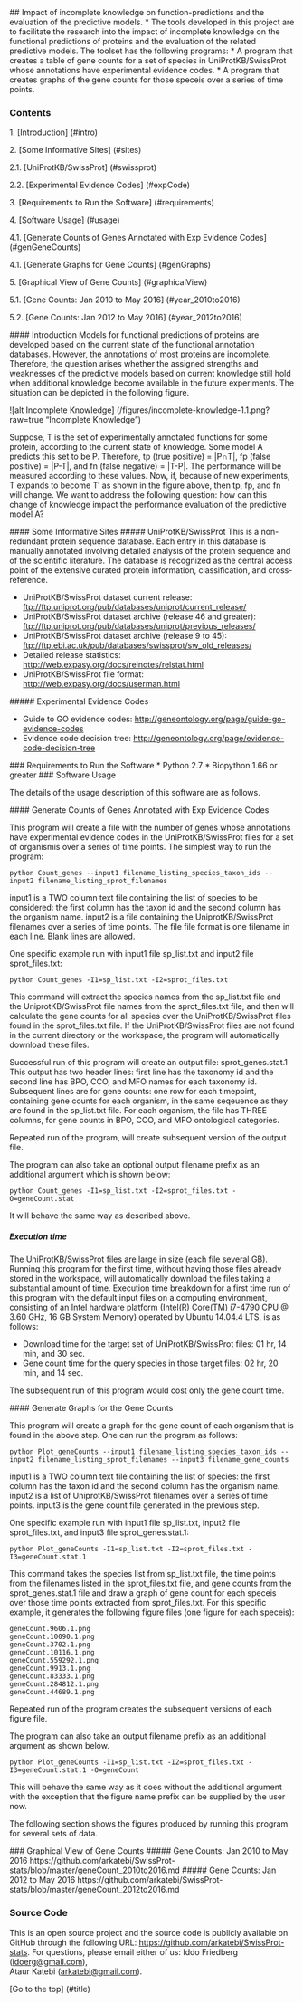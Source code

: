 <a name="title" />
## Impact of incomplete knowledge on function-predictions and the evaluation of the predictive models.
* The tools developed in this project are to facilitate the research into the 
  impact of incomplete knowledge on the functional predictions of proteins 
  and the evaluation of the related predictive models. The toolset has the 
  following programs:
* A program that creates a table of gene counts for a set of species in 
  UniProtKB/SwissProt whose annotations have experimental evidence codes. 
* A program that creates graphs of the gene counts for those speceis over 
  a series of time points.

### Contents
1\. [Introduction] (#intro)

2\. [Some Informative Sites] (#sites)

2.1\. [UniProtKB/SwissProt] (#swissprot)

2.2\. [Experimental Evidence Codes] (#expCode)

3\. [Requirements to Run the Software] (#requirements)

4\. [Software Usage] (#usage)

4.1\. [Generate Counts of Genes Annotated with Exp Evidence Codes] (#genGeneCounts)

4.1\. [Generate Graphs for Gene Counts] (#genGraphs)

5\. [Graphical View of Gene Counts] (#graphicalView)

5.1\. [Gene Counts: Jan 2010 to May 2016] (#year_2010to2016)

5.2\. [Gene Counts: Jan 2012 to May 2016] (#year_2012to2016)

<a name="intro">
#### Introduction
Models for functional predictions of proteins are developed based on the 
current state of the functional annotation databases. However, the 
annotations of most proteins are incomplete. Therefore, the question arises 
whether the assigned strengths and weaknesses of the predictive models based 
on current knowledge still hold when additional knowledge become available in 
the future experiments. The situation can be depicted in the following figure.

![alt Incomplete Knowledge] (/figures/incomplete-knowledge-1.1.png?raw=true “Incomplete Knowledge”)

Suppose, T is the set of experimentally annotated functions for some protein, 
according to the current state of knowledge. Some model A predicts this 
set to be P. Therefore, tp (true positive) = |P∩T|, fp (false positive) = 
|P-T|, and fn (false negative) = |T-P|. The performance will be measured 
according to these values. Now, if, because of new experiments, T expands to 
become T′ as shown in the figure above, then tp, fp, and fn will change. We 
want to address the following question: how can this change of knowledge 
impact the performance evaluation of the predictive model A?

<a name="sites" />
#### Some Informative Sites 

<a name="swissprot" />
##### UniProtKB/SwissProt
This is a non-redundant protein sequence database. Each entry in this database
is manually annotated involving detailed analysis of the protein sequence and
of the scientific literature. The database is recognized as the central access
point of the extensive curated protein information, classification, and
cross-reference.

* UniProtKB/SwissProt dataset current release:
  ftp://ftp.uniprot.org/pub/databases/uniprot/current_release/
* UniProtKB/SwissProt dataset archive (release 46 and greater):
  ftp://ftp.uniprot.org/pub/databases/uniprot/previous_releases/
* UniProtKB/SwissProt dataset archive (release 9 to 45):
  ftp://ftp.ebi.ac.uk/pub/databases/swissprot/sw_old_releases/
* Detailed release statistics:
  http://web.expasy.org/docs/relnotes/relstat.html
* UniProtKB/SwissProt file format:
  http://web.expasy.org/docs/userman.html

<a name="expCode" />
##### Experimental Evidence Codes 

* Guide to GO evidence codes: 
  http://geneontology.org/page/guide-go-evidence-codes
* Evidence code decision tree: 
  http://geneontology.org/page/evidence-code-decision-tree  

<a name="requirements" />
### Requirements to Run the Software 
* Python 2.7 
* Biopython 1.66 or greater 

<a name="usage" />
### Software Usage 

The details of the usage description of this software are as follows.

<a name="genGeneCounts" />
#### Generate Counts of Genes Annotated with Exp Evidence Codes

This program will create a file with the number of genes whose annotations
have experimental evidence codes in the UniProtKB/SwissProt files for a set 
of organismis over a series of time points. The simplest way to run the 
program:

```
python Count_genes --input1 filename_listing_species_taxon_ids --input2 filename_listing_sprot_filenames 
```

input1 is a TWO column text file containing the list of species to be 
considered: the first column has the taxon id and the second column has 
the organism name. input2 is a file containing the UniprotKB/SwissProt 
filenames over a series of time points. The file file format is one filename
in each line. Blank lines are allowed. 

One specific example run with input1 file sp_list.txt and input2 file 
sprot_files.txt:  

```
python Count_genes -I1=sp_list.txt -I2=sprot_files.txt
```

This command will extract the species names from the sp_list.txt file
and the UniprotKB/SwissProt file names from the sprot_files.txt file,
and then will calculate the gene counts for all species over the 
UniProtKB/SwissProt files found in the sprot_files.txt file. If the 
UniProtKB/SwissProt files are not found in the current directory or the 
workspace, the program will automatically download these files. 
 
Successful run of this program will create an output file: sprot_genes.stat.1
This output has two header lines: first line has the taxonomy id and 
the second line has BPO, CCO, and MFO names for each taxonomy id. 
Subsequent lines are for gene counts: one row for each timepoint, 
containing gene counts for each organism, in the same seqeuence as 
they are found in the sp_list.txt file. For each organism, the file 
has THREE columns, for gene counts in BPO, CCO, and MFO ontological 
categories.

Repeated run of the program, will create subsequent version of the 
output file. 

The program can also take an optional output filename prefix as an 
additional argument which is shown below: 

```
python Count_genes -I1=sp_list.txt -I2=sprot_files.txt -O=geneCount.stat
```
It will behave the same way as described above. 

##### Execution time
The UniProtKB/SwissProt files are large in size (each file several 
GB). Running this program for the first time, without having those files
already stored in the workspace, will automatically download the files 
taking a substantial amount of time. Execution time breakdown for a 
first time run of this program with the default input files on a 
computing environment, consisting of an Intel hardware platform 
(Intel(R) Core(TM) i7-4790 CPU @ 3.60 GHz, 16 GB System Memory) 
operated by Ubuntu 14.04.4 LTS, is as follows: 

* Download time for the target set of UniProtKB/SwissProt files: 
  01 hr, 14 min, and 30 sec.
* Gene count time for the query species in those target files:
  02 hr, 20 min, and 14 sec.

The subsequent run of this program would cost only the gene count time.

<a name="genGraphs" />
#### Generate Graphs for the Gene Counts 

This program will create a graph for the gene count of each organism 
that is found in the above step. One can run the program as follows:

```
python Plot_geneCounts --input1 filename_listing_species_taxon_ids --input2 filename_listing_sprot_filenames --input3 filename_gene_counts 
```

input1 is a TWO column text file containing the list of species: the first
column has the taxon id and the second column has the organism name. input2
is a list of UniprotKB/SwissProt filenames over a series of time points. 
input3 is the gene count file generated in the previous step.  

One specific example run with input1 file sp_list.txt, input2 file 
sprot_files.txt, and input3 file sprot_genes.stat.1:

```
python Plot_geneCounts -I1=sp_list.txt -I2=sprot_files.txt -I3=geneCount.stat.1
```

This command takes the species list from sp_list.txt file, the time points from
the filenames listed in the sprot_files.txt file, and gene counts from the 
sprot_genes.stat.1 file and draw a graph of gene count for each speceis over 
those time points extracted from sprot_files.txt. For this specific example, it 
generates the following figure files (one figure for each speceis):
```
geneCount.9606.1.png
geneCount.10090.1.png
geneCount.3702.1.png
geneCount.10116.1.png
geneCount.559292.1.png
geneCount.9913.1.png
geneCount.83333.1.png
geneCount.284812.1.png
geneCount.44689.1.png
```
Repeated run of the program creates the subsequent versions of each figure file. 

The program can also take an output filename prefix as an additional argument 
as shown below. 

```
python Plot_geneCounts -I1=sp_list.txt -I2=sprot_files.txt -I3=geneCount.stat.1 -O=geneCount
```
This will behave the same way as it does without the additional argument with 
the exception that the figure name prefix can be supplied by the user now.

The following section shows the figures produced by running this program 
for several sets of data.

<a name="graphicalView" />
### Graphical View of Gene Counts 

<a name ="year_2010to2016" />
##### Gene Counts: Jan 2010 to May 2016 
https://github.com/arkatebi/SwissProt-stats/blob/master/geneCount_2010to2016.md

<a name ="year_2012to2016" />
##### Gene Counts: Jan 2012 to May 2016 
https://github.com/arkatebi/SwissProt-stats/blob/master/geneCount_2012to2016.md

### Source Code
This is an open source project and the source code is publicly available on 
GitHub through the following URL: https://github.com/arkatebi/SwissProt-stats.
For questions, please email either of us: Iddo Friedberg (idoerg@gmail.com),  
Ataur Katebi (arkatebi@gmail.com).

[Go to the top] (#title)

